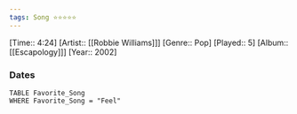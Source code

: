 ```yaml
---
tags: Song ⭐⭐⭐⭐⭐ 
---
```

[Time:: 4:24]
[Artist:: [[Robbie Williams]]]
[Genre:: Pop]
[Played:: 5]
[Album:: [[Escapology]]]
[Year:: 2002]
### Dates
````dataview
TABLE Favorite_Song
WHERE Favorite_Song = "Feel"
````